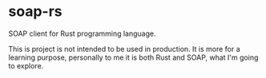 # soap-rs
SOAP client for Rust programming language.

This is project is not intended to be used in production. It is more for a learning purpose, personally to me it is both Rust and SOAP, what I'm going to explore.
